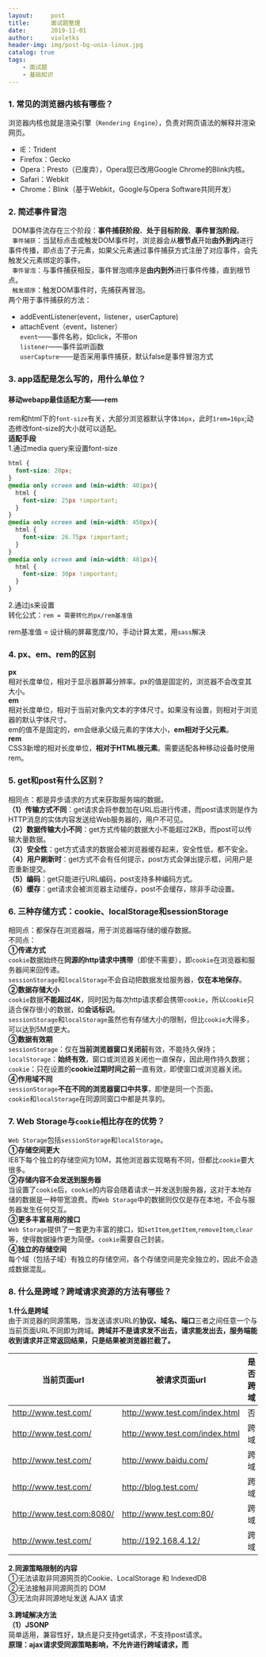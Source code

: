 ```yaml
---
layout:     post
title:      面试题整理
date:       2019-11-01
author:     violetks
header-img: img/post-bg-unix-linux.jpg
catalog: true
tags:
    - 面试题
    - 基础知识
---
```


### 1. 常见的浏览器内核有哪些？
浏览器内核也就是渲染引擎（`Rendering Engine`），负责对网页语法的解释并渲染网页。<br>
- IE：Trident<br>
- Firefox：Gecko<br>
- Opera：Presto（已废弃），Opera现已改用Google Chrome的Blink内核。<br>
- Safari：Webkit<br>
- Chrome：Blink（基于Webkit，Google与Opera Software共同开发）

### 2. 简述事件冒泡
&nbsp;&nbsp;DOM事件流存在三个阶段：**事件捕获阶段**、**处于目标阶段**、**事件冒泡阶段**。<br>
&nbsp;&nbsp;`事件捕获`：当鼠标点击或触发DOM事件时，浏览器会从**根节点**开始**由外到内**进行事件传播，即点击了子元素，如果父元素通过事件捕获方式注册了对应事件，会先触发父元素绑定的事件。<br>
&nbsp;&nbsp;`事件冒泡`：与事件捕获相反，事件冒泡顺序是**由内到外**进行事件传播，直到根节点。<br>
&nbsp;&nbsp;`触发顺序`：触发DOM事件时，先捕获再冒泡。<br>
两个用于事件捕获的方法：<br>
- addEventListener(event，listener，userCapture)<br>
- attachEvent（event，listener）<br>
`event`——事件名称，如click，不带on<br>
`listener`——事件监听函数<br>
`userCapture`——是否采用事件捕获，默认false是事件冒泡方式<br>

### 3. app适配是怎么写的，用什么单位？

#### 移动webapp最佳适配方案——rem
rem和html下的`font-size`有关，大部分浏览器默认字体`16px`，此时`1rem=16px`;动态修改font-size的大小就可以适配。<br>
**适配手段**<br>
1.通过media query来设置font-size<br>
```css
html {
  font-size: 20px;
}
@media only screen and (min-width: 401px){
  html {
    font-size: 25px !important;
  }
}
@media only screen and (min-width: 450px){
  html {
    font-size: 26.75px !important;
  }
}
@media only screen and (min-width: 481px){
  html {
    font-size: 30px !important;
  }
}
```
2.通过js来设置<br>
转化公式：`rem = 需要转化的px/rem基准值`<br>

rem基准值 = 设计稿的屏幕宽度/10，手动计算太累，用`sass`解决<br>

### 4. px、em、rem的区别
**px**<br>
相对长度单位，相对于显示器屏幕分辨率。px的值是固定的，浏览器不会改变其大小。<br>
**em**<br>
相对长度单位，相对于当前对象内文本的字体尺寸。如果没有设置，则相对于浏览器的默认字体尺寸。<br>
em的值不是固定的，em会继承父级元素的字体大小，**em相对于父元素**。<br>
**rem**<br>
CSS3新增的相对长度单位，**相对于HTML根元素**。需要适配各种移动设备时使用rem。<br>

### 5. get和post有什么区别？
相同点：都是异步请求的方式来获取服务端的数据。<br>
**（1）传输方式不同**：get请求会将参数加在URL后进行传递，而post请求则是作为HTTP消息的实体内容发送给Web服务器的，用户不可见。<br>
**（2）数据传输大小不同**：get方式传输的数据大小不能超过2KB，而post可以传输大量数据。<br>
**（3）安全性**：get方式请求的数据会被浏览器缓存起来，安全性低，都不安全。<br>
**（4）用户刷新时**：get方式不会有任何提示，post方式会弹出提示框，问用户是否重新提交。<br>
**（5）编码**：get只能进行URL编码，post支持多种编码方式。<br>
**（6）缓存**：get请求会被浏览器主动缓存，post不会缓存，除非手动设置。<br>

### 6. 三种存储方式：cookie、localStorage和sessionStorage
相同点：都保存在浏览器端，用于浏览器端存储的缓存数据。<br>
不同点：<br>
**①传递方式**<br>
`cookie`数据始终在**同源的http请求中携带**（即使不需要），即`cookie`在浏览器和服务器间来回传递。<br>
`sessionStorage`和`localStorage`不会自动把数据发给服务器，**仅在本地保存**。<br>
**②数据存储大小**<br>
`cookie`数据**不能超过4K**，同时因为每次http请求都会携带`cookie`，所以`cookie`只适合保存很小的数据，如**会话标识**。<br>
`sessionStorage`和`localStorage`虽然也有存储大小的限制，但比`cookie`大得多，可以达到5M或更大。<br>
**③数据有效期**<br>
`sessionStorage`：仅在**当前浏览器窗口关闭前**有效，不能持久保持；<br>
`localStorage`：**始终有效**，窗口或浏览器关闭也一直保存，因此用作持久数据；<br>
`cookie`：只在设置的**cookie过期时间之前**一直有效，即使窗口或浏览器关闭。<br>
**④作用域不同**<br>
`sessionStorage`**不在不同的浏览器窗口中共享**，即使是同一个页面。<br>
`cookie`和`localStorage`在同源同窗口中都是共享的。<br>

### 7. Web Storage与`cookie`相比存在的优势？
`Web Storage`包括`sessionStorage`和`localStorage`。<br>
**①存储空间更大**<br>
IE8下每个独立的存储空间为10M，其他浏览器实现略有不同，但都比`cookie`要大很多。<br>
**②存储内容不会发送到服务器**<br>
当设置了`cookie`后，`cookie`的内容会随着请求一并发送到服务器，这对于本地存储的数据是一种带宽浪费。而`Web Storage`中的数据则仅仅是存在本地，不会与服务器发生任何交互。<br>
**③更多丰富易用的接口**<br>
`Web Storage`提供了一套更为丰富的接口，如`setItem`,`getItem`,`removeItem`,`clear`等，使得数据操作更为简便。`cookie`需要自己封装。<br>
**④独立的存储空间**<br>
每个域（包括子域）有独立的存储空间，各个存储空间是完全独立的，因此不会造成数据混乱。<br>

### 8. 什么是跨域？跨域请求资源的方法有哪些？
**1.什么是跨域**<br>
由于浏览器的同源策略，当发送请求URL的**协议、域名、端口**三者之间任意一个与当前页面URL不同即为跨域。**跨域并不是请求发不出去，请求能发出去，服务端能收到请求并正常返回结果，只是结果被浏览器拦截了。**<br>

当前页面url | 被请求页面url | 是否跨域 | 原因
---|---|---|---
http://www.test.com/ | http://www.test.com/index.html | 否 | 同源
http://www.test.com/ | http://www.test.com/index.html | 跨域 | 协议不同（http&https）
http://www.test.com/ | http://www.baidu.com/ | 跨域 | 主域名不同
http://www.test.com/ | http://blog.test.com/ | 跨域 | 子域名不同
http://www.test.com:8080/ | http://www.test.com:80/ | 跨域 | 端口号不同
http://www.test.com/ | http://192.168.4.12/ | 跨域 | 域名和域名对应ip

**2.同源策略限制的内容**<br>
①无法读取非同源网页的Cookie、LocalStorage 和 IndexedDB<br>
②无法接触非同源网页的 DOM<br>
③无法向非同源地址发送 AJAX 请求<br>

**3.跨域解决方法**<br>
**（1）JSONP**<br>
简单适用，兼容性好，缺点是只支持get请求，不支持post请求。<br>
**原理：**ajax请求受同源策略影响，不允许进行跨域请求，而**<script>标签src属性**中的链接却可以访问跨域的js脚本，网页通过添加一个<script>元素，向服务器请求JSON数据，服务器收到请求后，将数据放在一个指定名字的回调函数的参数位置传回来。<br>
```html
// index.html
function jsonp({ url, params, callback }) {
  return new Promise((resolve, reject) => {
    let script = document.createElement('script')
    window[callback] = function(data) {
      resolve(data)
      document.body.removeChild(script)
    }
    params = { ...params, callback } // wd=b&callback=show
    let arrs = []
    for (let key in params) {
      arrs.push(`${key}=${params[key]}`)
    }
    //创建一个<script>标签，把那个跨域的API数据接口地址，赋值给script的src,还要在这个地址中向服务器传递该函数名（可以通过问号传参:?callback=show）
    script.src = `${url}?${arrs.join('&')}`
    document.body.appendChild(script)
  })
}

jsonp({
  url: 'http://localhost:3000/say',
  params: { wd: 'Iloveyou' },
  callback: 'show'
}).then(data => {
  console.log(data)
})
//上面这段代码相当于向http://localhost:3000/say?wd=Iloveyou&callback=show这个地址请求数据，然后后台返回show('我不爱你')，最后会运行show()这个函数，打印出'我不爱你'
```
**（2）后端在服务器上设置CORS，Nginx反向代理、node.js中间件代理跨域、后端在头部信息设置安全域名**<br>
4.相关文章：[什么是跨域？跨域解决方法](https://blog.csdn.net/qq_38128179/article/details/84956552)

### 9. 说一下http和https
**1.http和https的基本概念**<br>
`http`：超文本传输协议，是互联网上应用最为广泛的一种网络协议，是一个客户端和服务器端请求和应答的标准（TCP），用于从WWW服务器传输超文本到本地浏览器的传输协议，它可以使浏览器更加高效，使网络传输减少。<br>
`https`：是以安全为目标的HTTP通道，简单讲是HTTP的安全版，即HTTP下加入SSL层，HTTPS的安全基础是SSL，因此加密的详细内容就需要SSL。**https的SSL加密是在传输层实现的。**<br>
https协议的主要作用是：建立一个信息安全通道，来确保数组的传输，确保网站的真实性。<br>
**2.http和https的区别**<br>
（1）安全性：http是超文本传输协议，信息是明文传输，http连接简单无状态；https协议是由SSL+HTTP协议构建的可进行加密传输、身份认证的网络协议，比http协议安全。<br>
（2）使用不同的链接方式，端口也不同，一般而言，http协议的端口为80，https的端口为443。<br>

### 10. 如何创建一个Ajax？
1.创建XMLHttpRequest对象<br>
2.创建一个新的HTTP请求,并指定该HTTP请求的方法、URL及验证信息<br>
3.设置响应HTTP请求状态变化的函数<br>
4.发送HTTP请求<br>
5.获取异步调用返回的数据<br>
6.使用JavaScript和DOM实现局部刷新<br>